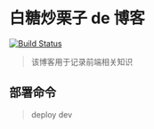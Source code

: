 # 白糖炒栗子 de 博客

[![Build Status](https://www.travis-ci.org/LSKReno/my_blog.svg?branch=master)](https://www.travis-ci.org/LSKReno/my_blog)

> 该博客用于记录前端相关知识

## 部署命令

> deploy dev
